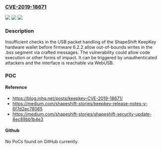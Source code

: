 ### [CVE-2019-18671](https://cve.mitre.org/cgi-bin/cvename.cgi?name=CVE-2019-18671)
![](https://img.shields.io/static/v1?label=Product&message=n%2Fa&color=blue)
![](https://img.shields.io/static/v1?label=Version&message=n%2Fa&color=blue)
![](https://img.shields.io/static/v1?label=Vulnerability&message=n%2Fa&color=brighgreen)

### Description

Insufficient checks in the USB packet handling of the ShapeShift KeepKey hardware wallet before firmware 6.2.2 allow out-of-bounds writes in the .bss segment via crafted messages. The vulnerability could allow code execution or other forms of impact. It can be triggered by unauthenticated attackers and the interface is reachable via WebUSB.

### POC

#### Reference
- https://blog.inhq.net/posts/keepkey-CVE-2019-18671/
- https://medium.com/shapeshift-stories/keepkey-release-notes-v-6f7d2ec78065
- https://medium.com/shapeshift-stories/shapeshift-security-update-8ec89bb1b4e3

#### Github
No PoCs found on GitHub currently.

